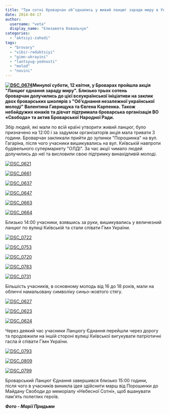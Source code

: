 ```yaml
---
title: "Три сотні броварчан об’єднались у живий ланцюг заради миру в Україні"
date: 2014-04-17
author: 
  username: "veta"
  display_name: "Єлизавета Ковальчук"
categories: 
  - "aktsiyi-zahodi"
tags: 
  - "brovary"
  - "vibir-redaktsiyi"
  - "gimn-ukrayini"
  - "lantsyug-yednosti"
  - "molod"
  - "novini"
---
```


**[![DSC_0674](https://mpz.brovary.org/wp-content/uploads/2014/04/DSC_0674.jpg)](https://mpz.brovary.org/wp-content/uploads/2014/04/DSC_0674.jpg)Минулої суботи, 12 квітня, у Броварах пройшла акція "Ланцюг єднання зараду миру". Близько трьох сотень броварчан долучились до цієї всеукраїнської ініціативи на заклик двох броварських школярів з "Об’єднання незалежної української молоді" Валентина Гаврищука та Євгена Карпенка. Також небайдужих юнаків та дівчат** **підтримала броварська організація ВО «Свобода» та актив Броварської Народної Ради.** 

Збір людей, які мали по всій країні утворити живий ланцюг, було призначено на 12:00 і за задумом організаторів акція мала тривати 3 години. Броварчан закликали прийти до зупинки "Порошинка" на вул. Гагаріна, після чого учасники вишикувались на вул. Київській навпроти будівельного супермаркету "ОЛДІ". За час акції чимало людей долучились до неї та висловили свою підтримку винахідливій молоді.

[![DSC_0621](https://mpz.brovary.org/wp-content/uploads/2014/04/DSC_0621.jpg)](https://mpz.brovary.org/wp-content/uploads/2014/04/DSC_0621.jpg)

[![DSC_0661](https://mpz.brovary.org/wp-content/uploads/2014/04/DSC_0661.jpg)](https://mpz.brovary.org/wp-content/uploads/2014/04/DSC_0661.jpg)

[![DSC_0637](https://mpz.brovary.org/wp-content/uploads/2014/04/DSC_0637.jpg)](https://mpz.brovary.org/wp-content/uploads/2014/04/DSC_0637.jpg)

[![DSC_0647](https://mpz.brovary.org/wp-content/uploads/2014/04/DSC_0647.jpg)](https://mpz.brovary.org/wp-content/uploads/2014/04/DSC_0647.jpg)

[![DSC_0663](https://mpz.brovary.org/wp-content/uploads/2014/04/DSC_0663.jpg)](https://mpz.brovary.org/wp-content/uploads/2014/04/DSC_0663.jpg)

[![DSC_0664](https://mpz.brovary.org/wp-content/uploads/2014/04/DSC_0664.jpg)](https://mpz.brovary.org/wp-content/uploads/2014/04/DSC_0664.jpg)

Близько 14:00 учасники, взявшись за руки, вишикувались у величезний ланцюг по вулиці Київській та стали співати Гімн України.

[![DSC_0722](https://mpz.brovary.org/wp-content/uploads/2014/04/DSC_0722.jpg)](https://mpz.brovary.org/wp-content/uploads/2014/04/DSC_0722.jpg)

[![DSC_0753](https://mpz.brovary.org/wp-content/uploads/2014/04/DSC_0753.jpg)](https://mpz.brovary.org/wp-content/uploads/2014/04/DSC_0753.jpg)

[![DSC_0720](https://mpz.brovary.org/wp-content/uploads/2014/04/DSC_0720.jpg)](https://mpz.brovary.org/wp-content/uploads/2014/04/DSC_0720.jpg)

[![DSC_0783](https://mpz.brovary.org/wp-content/uploads/2014/04/DSC_0783.jpg)](https://mpz.brovary.org/wp-content/uploads/2014/04/DSC_0783.jpg)

[![DSC_0731](https://mpz.brovary.org/wp-content/uploads/2014/04/DSC_0731.jpg)](https://mpz.brovary.org/wp-content/uploads/2014/04/DSC_0731.jpg)

Більшість учасників, в основному молодь від 16 до 18 років, мали на обличчі намальовану символіку синьо-жовтого стягу.

[![DSC_0627](https://mpz.brovary.org/wp-content/uploads/2014/04/DSC_0627.jpg)](https://mpz.brovary.org/wp-content/uploads/2014/04/DSC_0627.jpg)

[![DSC_0623](https://mpz.brovary.org/wp-content/uploads/2014/04/DSC_0623.jpg)](https://mpz.brovary.org/wp-content/uploads/2014/04/DSC_0623.jpg)

[![DSC_0624](https://mpz.brovary.org/wp-content/uploads/2014/04/DSC_0624.jpg)](https://mpz.brovary.org/wp-content/uploads/2014/04/DSC_0624.jpg)

Через деякий час учасники Ланцюгу Єднання перейшли через дорогу та продовжили на іншій стороні вулиці Київської вигукувати патріотичні гасла й співати Гімн України.

[![DSC_0793](https://mpz.brovary.org/wp-content/uploads/2014/04/DSC_0793.jpg)](https://mpz.brovary.org/wp-content/uploads/2014/04/DSC_0793.jpg)

[![DSC_0809](https://mpz.brovary.org/wp-content/uploads/2014/04/DSC_0809.jpg)](https://mpz.brovary.org/wp-content/uploads/2014/04/DSC_0809.jpg)

[![DSC_0799](https://mpz.brovary.org/wp-content/uploads/2014/04/DSC_0799.jpg)](https://mpz.brovary.org/wp-content/uploads/2014/04/DSC_0799.jpg)

Броварський Ланцюг Єднання завершився близько 15:00 години, після чого в учасників виникла ідея здійснити марш від Порошинки до Майдану Свободи до меморіалу «Небесної Сотні», щоб вшанувати пам'ять полеглих героїв.

_**Фото - Марії Придьми**_
